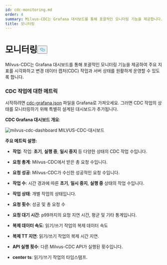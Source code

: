 ```yaml
---
id: cdc-monitoring.md
order: 4
summary: Milvus-CDC는 Grafana 대시보드를 통해 포괄적인 모니터링 기능을 제공합니다.
title: 모니터링
---
```

<h1 id="Monitoring" class="common-anchor-header">모니터링<button data-href="#Monitoring" class="anchor-icon" translate="no">
      <svg translate="no"
        aria-hidden="true"
        focusable="false"
        height="20"
        version="1.1"
        viewBox="0 0 16 16"
        width="16"
      >
        <path
          fill="#0092E4"
          fill-rule="evenodd"
          d="M4 9h1v1H4c-1.5 0-3-1.69-3-3.5S2.55 3 4 3h4c1.45 0 3 1.69 3 3.5 0 1.41-.91 2.72-2 3.25V8.59c.58-.45 1-1.27 1-2.09C10 5.22 8.98 4 8 4H4c-.98 0-2 1.22-2 2.5S3 9 4 9zm9-3h-1v1h1c1 0 2 1.22 2 2.5S13.98 12 13 12H9c-.98 0-2-1.22-2-2.5 0-.83.42-1.64 1-2.09V6.25c-1.09.53-2 1.84-2 3.25C6 11.31 7.55 13 9 13h4c1.45 0 3-1.69 3-3.5S14.5 6 13 6z"
        ></path>
      </svg>
    </button></h1><p>Milvus-CDC는 Grafana 대시보드를 통해 포괄적인 모니터링 기능을 제공하여 주요 지표를 시각화하고 변경 데이터 캡처(CDC) 작업과 서버 상태를 원활하게 운영할 수 있도록 합니다.</p>
<h3 id="Metrics-for-CDC-tasks" class="common-anchor-header">CDC 작업에 대한 메트릭</h3><p>시작하려면 <a href="https://github.com/zilliztech/milvus-cdc/blob/main/server/configs/cdc-grafana.json">cdc-grafana.json</a> 파일을 Grafana로 가져오세요. 그러면 CDC 작업의 상태를 모니터링하기 위해 특별히 설계된 대시보드가 추가됩니다.</p>
<p><strong>CDC Grafana 대시보드 개요</strong>:</p>
<p>
  
   <span class="img-wrapper"> <img translate="no" src="/docs/v2.5.x/assets/milvus-cdc-dashboard.png" alt="milvus-cdc-dashboard" class="doc-image" id="milvus-cdc-dashboard" />
   </span> <span class="img-wrapper"> <span>MILVUS-CDC-대시보드</span> </span></p>
<p><strong>주요 메트릭 설명:</strong></p>
<ul>
<li><p><strong>작업</strong>: 작업: <strong>초기</strong>, <strong>실행 중</strong>, <strong>일시 중지</strong> 등 다양한 상태의 CDC 작업 수입니다.</p></li>
<li><p><strong>요청 총계</strong>: Milvus-CDC에서 받은 총 요청 수입니다.</p></li>
<li><p><strong>요청 성공</strong>: Milvus-CDC가 수신한 성공적인 요청 수입니다.</p></li>
<li><p><strong>작업 수</strong>: 시간 경과에 따른 <strong>초기</strong>, <strong>일시 중지</strong>, <strong>실행 중</strong> 상태의 작업 수입니다.</p></li>
<li><p><strong>작업 상태</strong>: 개별 작업의 상태입니다.</p></li>
<li><p><strong>요청 횟수</strong>: 성공 및 총 요청 수</p></li>
<li><p><strong>요청 대기 시간</strong>: p99까지의 요청 지연 시간, 평균 및 기타 통계입니다.</p></li>
<li><p><strong>복제 데이터 속도</strong>: 읽기/쓰기 작업의 복제 데이터 속도</p></li>
<li><p><strong>복제 TT 지연</strong>: 읽기/쓰기 작업의 복제 시간 지연.</p></li>
<li><p><strong>API 실행 횟수</strong>: 다른 Milvus-CDC API가 실행된 횟수입니다.</p></li>
<li><p><strong>center ts</strong>: 읽기/쓰기 작업의 타임스탬프.</p></li>
</ul>
